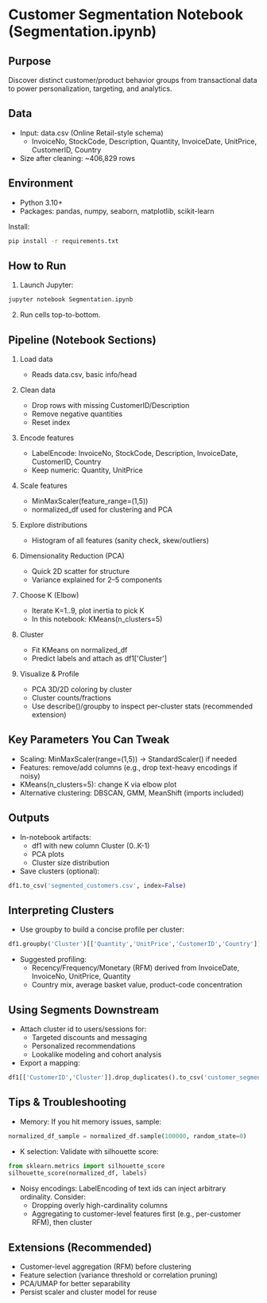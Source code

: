 # Customer Segmentation Notebook (Segmentation.ipynb)

## Purpose
Discover distinct customer/product behavior groups from transactional data to power personalization, targeting, and analytics.

## Data
- Input: data.csv (Online Retail-style schema)
  - InvoiceNo, StockCode, Description, Quantity, InvoiceDate, UnitPrice, CustomerID, Country
- Size after cleaning: ~406,829 rows

## Environment
- Python 3.10+
- Packages: pandas, numpy, seaborn, matplotlib, scikit-learn

Install:
```bash
pip install -r requirements.txt
```

## How to Run
1) Launch Jupyter:
```bash
jupyter notebook Segmentation.ipynb
```
2) Run cells top-to-bottom.

## Pipeline (Notebook Sections)
1) Load data
   - Reads data.csv, basic info/head

2) Clean data
   - Drop rows with missing CustomerID/Description
   - Remove negative quantities
   - Reset index

3) Encode features
   - LabelEncode: InvoiceNo, StockCode, Description, InvoiceDate, CustomerID, Country
   - Keep numeric: Quantity, UnitPrice

4) Scale features
   - MinMaxScaler(feature_range=(1,5))
   - normalized_df used for clustering and PCA

5) Explore distributions
   - Histogram of all features (sanity check, skew/outliers)

6) Dimensionality Reduction (PCA)
   - Quick 2D scatter for structure
   - Variance explained for 2–5 components

7) Choose K (Elbow)
   - Iterate K=1..9, plot inertia to pick K
   - In this notebook: KMeans(n_clusters=5)

8) Cluster
   - Fit KMeans on normalized_df
   - Predict labels and attach as df1['Cluster']

9) Visualize & Profile
   - PCA 3D/2D coloring by cluster
   - Cluster counts/fractions
   - Use describe()/groupby to inspect per-cluster stats (recommended extension)

## Key Parameters You Can Tweak
- Scaling: MinMaxScaler(range=(1,5)) → StandardScaler() if needed
- Features: remove/add columns (e.g., drop text-heavy encodings if noisy)
- KMeans(n_clusters=5): change K via elbow plot
- Alternative clustering: DBSCAN, GMM, MeanShift (imports included)

## Outputs
- In-notebook artifacts:
  - df1 with new column Cluster (0..K-1)
  - PCA plots
  - Cluster size distribution
- Save clusters (optional):
```python
df1.to_csv('segmented_customers.csv', index=False)
```

## Interpreting Clusters
- Use groupby to build a concise profile per cluster:
```python
df1.groupby('Cluster')[['Quantity','UnitPrice','CustomerID','Country']].agg(['mean','median'])
```
- Suggested profiling:
  - Recency/Frequency/Monetary (RFM) derived from InvoiceDate, InvoiceNo, UnitPrice, Quantity
  - Country mix, average basket value, product-code concentration

## Using Segments Downstream
- Attach cluster id to users/sessions for:
  - Targeted discounts and messaging
  - Personalized recommendations
  - Lookalike modeling and cohort analysis
- Export a mapping:
```python
df1[['CustomerID','Cluster']].drop_duplicates().to_csv('customer_segments.csv', index=False)
```

## Tips & Troubleshooting
- Memory: If you hit memory issues, sample:
```python
normalized_df_sample = normalized_df.sample(100000, random_state=0)
```
- K selection: Validate with silhouette score:
```python
from sklearn.metrics import silhouette_score
silhouette_score(normalized_df, labels)
```
- Noisy encodings: LabelEncoding of text ids can inject arbitrary ordinality. Consider:
  - Dropping overly high-cardinality columns
  - Aggregating to customer-level features first (e.g., per-customer RFM), then cluster

## Extensions (Recommended)
- Customer-level aggregation (RFM) before clustering
- Feature selection (variance threshold or correlation pruning)
- PCA/UMAP for better separability
- Persist scaler and cluster model for reuse
